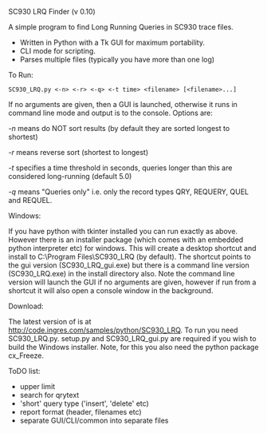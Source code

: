 SC930 LRQ Finder (v 0.10)

A simple program to find Long Running Queries in SC930 trace files.

* Written in Python with a Tk GUI for maximum portability.  
* CLI mode for scripting.
* Parses multiple files (typically you have more than one log)

To Run:

    SC930_LRQ.py <-n> <-r> <-q> <-t time> <filename> [<filename>...]


If no arguments are given, then a GUI is launched, otherwise it runs in command line mode and output is to the console.
Options are:

*-n* means do NOT sort results (by default they are sorted longest to shortest)

*-r* means reverse sort (shortest to longest)

*-t* specifies a time threshold in seconds, queries longer than this are considered long-running (default 5.0)

*-q* means "Queries only" i.e. only the record types QRY, REQUERY, QUEL and REQUEL. 

Windows:

If you have python with tkinter installed you can run exactly as above. However there is an installer package (which comes with an embedded python interpreter etc) for windows. This will create a desktop shortcut and install to C:\Program Files\SC930_LRQ (by default).
The shortcut points to the gui version (SC930_LRQ_gui.exe) but there is a command line version (SC930_LRQ.exe) in the install directory also. Note the command line version will launch the GUI if no arguments are given, however if run from a shortcut it will also open a console window in the background.

Download:

The latest version of is at http://code.ingres.com/samples/python/SC930_LRQ. To run you need SC930_LRQ.py. setup.py and SC930_LRQ_gui.py are required if you wish to build the Windows installer. Note, for this you also need the python package cx_Freeze.

ToDO list:

* upper limit
* search for qrytext
* 'short' query type ('insert', 'delete' etc)
* report format (header, filenames etc)
* separate GUI/CLI/common into separate files
